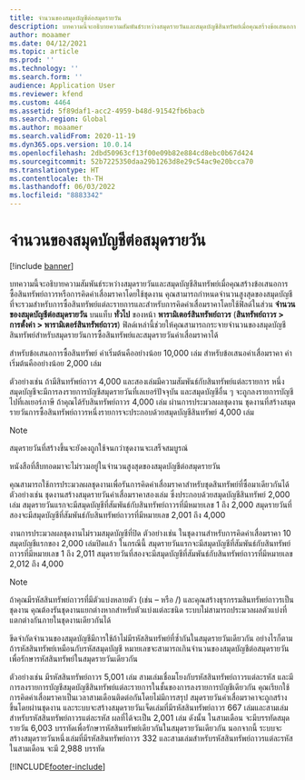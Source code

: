 ```yaml
---
title: จำนวนของสมุดบัญชีต่อสมุดรายวัน
description: บทความนี้จะอธิบายความสัมพันธ์ระหว่างสมุดรายวันและสมุดบัญชีสินทรัพย์เมื่อคุณสร้างข้อเสนอการซื้อสินทรัพย์ถาวรหรือการคิดค่าเสื่อมราคาโดยใช้ชุดงาน คุณสามารถกำหนดจำนวนสูงสุดของสมุดบัญชีที่จะรวมสำหรับการซื้อสินทรัพย์แต่ละรายการและสำหรับการคิดค่าเสื่อมราคา
author: moaamer
ms.date: 04/12/2021
ms.topic: article
ms.prod: ''
ms.technology: ''
ms.search.form: ''
audience: Application User
ms.reviewer: kfend
ms.custom: 4464
ms.assetid: 5f89daf1-acc2-4959-b48d-91542fb6bacb
ms.search.region: Global
ms.author: moaamer
ms.search.validFrom: 2020-11-19
ms.dyn365.ops.version: 10.0.14
ms.openlocfilehash: 2dbd50963cf13f00e09b82e884cd8ebc0b67d424
ms.sourcegitcommit: 52b7225350daa29b1263d8e29c54ac9e20bcca70
ms.translationtype: HT
ms.contentlocale: th-TH
ms.lasthandoff: 06/03/2022
ms.locfileid: "8883342"
---
```

# <a name="number-of-books-per-journal"></a>จำนวนของสมุดบัญชีต่อสมุดรายวัน

[!include [banner](../includes/banner.md)]

บทความนี้จะอธิบายความสัมพันธ์ระหว่างสมุดรายวันและสมุดบัญชีสินทรัพย์เมื่อคุณสร้างข้อเสนอการซื้อสินทรัพย์ถาวรหรือการคิดค่าเสื่อมราคาโดยใช้ชุดงาน คุณสามารถกำหนดจำนวนสูงสุดของสมุดบัญชีที่จะรวมสำหรับการซื้อสินทรัพย์แต่ละรายการและสำหรับการคิดค่าเสื่อมราคาโดยใช้ฟิลด์ในส่วน **จำนวนของสมุดบัญชีต่อสมุดรายวัน** บนแท็บ **ทั่วไป** ของหน้า **พารามิเตอร์สินทรัพย์ถาวร** (**สินทรัพย์ถาวร \> การตั้งค่า \> พารามิเตอร์สินทรัพย์ถาวร**) ฟิลด์เหล่านี้ช่วยให้คุณสามารถกระจายจำนวนของสมุดบัญชีสินทรัพย์สำหรับสมุดรายวันการซื้อสินทรัพย์และสมุดรายวันค่าเสื่อมราคาได้

สำหรับข้อเสนอการซื้อสินทรัพย์ ค่าเริ่มต้นคืออย่างน้อย 10,000 เล่ม สำหรับข้อเสนอค่าเสื่อมราคา ค่าเริ่มต้นคืออย่างน้อย 2,000 เล่ม

ตัวอย่างเช่น ถ้ามีสินทรัพย์ถาวร 4,000 และสองเล่มมีความสัมพันธ์กับสินทรัพย์แต่ละรายการ หนึ่งสมุดบัญชีจะมีการลงรายการบัญชีสมุดรายวันที่เลเยอร์ปัจจุบัน และสมุดบัญชีอื่น ๆ จะถูกลงรายการบัญชีไปที่เลเยอร์ภาษี ถ้าคุณได้รับสินทรัพย์ถาวร 4,000 เล่ม ผ่านการประมวลผลชุดงาน ชุดงานที่สร้างสมุดรายวันการซื้อสินทรัพย์ถาวรหนึ่งรายการจะประกอบด้วยสมุดบัญชีสินทรัพย์ 4,000 เล่ม

> [!NOTE]
> สมุดรายวันที่สร้างขึ้นจะยังคงถูกใช้จนกว่าชุดงานจะเสร็จสมบูรณ์
>
> หนังสือที่สืบทอดมาจะไม่รวมอยู่ในจำนวนสูงสุดของสมุดบัญชีต่อสมุดรายวัน

คุณสามารถใช้การประมวลผลชุดงานเพื่อรันการคิดค่าเสื่อมราคาสำหรับชุดสินทรัพย์ที่ซื้อมาเดียวกันได้ ตัวอย่างเช่น ชุดงานสร้างสมุดรายวันค่าเสื่อมราคาสองเล่ม ซึ่งประกอบด้วยสมุดบัญชีสินทรัพย์ 2,000 เล่ม สมุดรายวันแรกจะมีสมุดบัญชีที่สัมพันธ์กับสินทรัพย์ถาวรที่มีหมายเลข 1 ถึง 2,000 สมุดรายวันที่สองจะมีสมุดบัญชีที่สัมพันธ์กับสินทรัพย์ถาวรที่มีหมายเลข 2,001 ถึง 4,000

งานการประมวลผลชุดงานไม่รวมสมุดบัญชีที่ปิด ตัวอย่างเช่น ในชุดงานสำหรับการคิดค่าเสื่อมราคา 10 สมุดบัญชีแรกของ 2,000 เล่มปิดแล้ว ในกรณีนี้ สมุดรายวันแรกจะมีสมุดบัญชีที่สัมพันธ์กับสินทรัพย์ถาวรที่มีหมายเลข 1 ถึง 2,011 สมุดรายวันที่สองจะมีสมุดบัญชีที่สัมพันธ์กับสินทรัพย์ถาวรที่มีหมายเลข 2,012 ถึง 4,000

> [!NOTE]
> ถ้าคุณมีรหัสสินทรัพย์ถาวรที่มีตัวแบ่งหลายตัว (เช่น – หรือ /) และคุณสร้างธุรกรรมสินทรัพย์ถาวรเป็นชุดงาน คุณต้องรันชุดงานแยกต่างหากสำหรับตัวแบ่งแต่ละชนิด ระบบไม่สามารถประมวลผลตัวแบ่งที่แตกต่างกันภายในชุดงานเดียวกันได้

ขีดจำกัดจำนวนของสมุดบัญชีมีการใช้ถ้าไม่มีรหัสสินทรัพย์ที่ซ้ำกันในสมุดรายวันเดียวกัน อย่างไรก็ตาม ถ้ารหัสสินทรัพย์เหมือนกับรหัสสมุดบัญชี หมายเลขจะสามารถเกินจำนวนของสมุดบัญชีต่อสมุดรายวันเพื่อรักษารหัสสินทรัพย์ในสมุดรายวันเดียวกัน

ตัวอย่างเช่น มีรหัสสินทรัพย์ถาวร 5,001 เล่ม สามเล่มเชื่อมโยงกับรหัสสินทรัพย์ถาวรแต่ละรหัส และมีการลงรายการบัญชีสมุดบัญชีสินทรัพย์แต่ละรายการในชั้นของการลงรายการบัญชีเดียวกัน คุณเรียกใช้การคิดค่าเสื่อมราคาเป็นเวลาสามเดือนติดต่อกันโดยไม่มีการสรุป  สมุดรายวันค่าเสื่อมราคาจะถูกสร้างขึ้นโดยผ่านชุดงาน และระบบจะสร้างสมุดรายวันเจ็ดเล่มที่มีรหัสสินทรัพย์ถาวร 667 เล่มและสามเล่มสำหรับรหัสสินทรัพย์ถาวรแต่ละรหัส ผลที่ได้จะเป็น 2,001 เล่ม ดังนั้น ในสามเดือน จะมีบรรทัดสมุดรายวัน 6,003 บรรทัดเพื่อรักษารหัสสินทรัพย์เดียวกันในสมุดรายวันเดียวกัน นอกจากนี้ ระบบจะสร้างสมุดรายวันหนึ่งเล่มที่มีรหัสสินทรัพย์ถาวร 332 และสามเล่มสำหรับรหัสสินทรัพย์ถาวรแต่ละรหัส ในสามเดือน จะมี 2,988 บรรทัด

[!INCLUDE[footer-include](../../includes/footer-banner.md)]
